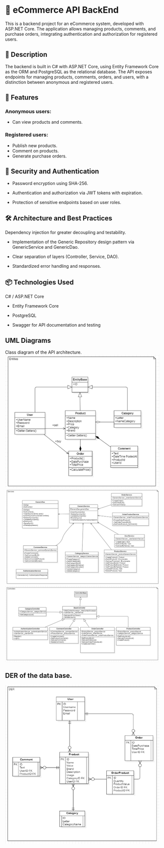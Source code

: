﻿# 🛒 eCommerce API BackEnd <br/>
This is a backend project for an eCommerce system, developed with ASP.NET Core. The application allows managing products, comments, and purchase orders, integrating authentication and authorization for registered users.

## 🧾 Description
The backend is built in C# with ASP.NET Core, using Entity Framework Core as the ORM and PostgreSQL as the relational database. The API exposes endpoints for managing products, comments, orders, and users, with a distinction between anonymous and registered users.

## 🚀 Features
### Anonymous users:
- Can view products and comments.

### Registered users:
- Publish new products.
- Comment on products.
- Generate purchase orders.

## 🔐 Security and Authentication
- Password encryption using SHA-256.

- Authentication and authorization via JWT tokens with expiration.

- Protection of sensitive endpoints based on user roles.

## 🛠️ Architecture and Best Practices
Dependency injection for greater decoupling and testability.

- Implementation of the Generic Repository design pattern via GenericService and GenericDao.

- Clear separation of layers (Controller, Service, DAO).

- Standardized error handling and responses.

## 📦 Technologies Used
C# / ASP.NET Core

- Entity Framework Core

- PostgreSQL

- Swagger for API documentation and testing

## UML Diagrams
Class diagram of the API architecture. <br/>
![ENTITIES!](UML/Entities.png)
![SERVICES!](UML/Services.png)
![CONTROLLERS!](UML/Controllers.png)

## DER of the data base.
![DER!](UML/DER.png)

